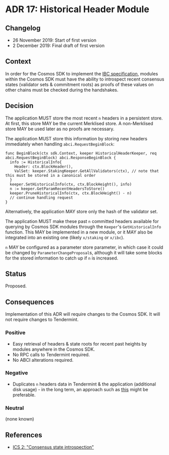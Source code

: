 # ADR 17: Historical Header Module

## Changelog

- 26 November 2019: Start of first version
- 2 December 2019: Final draft of first version

## Context

In order for the Cosmos SDK to implement the [IBC specification](https://github.com/cosmos/ics), modules within the Cosmos SDK must have the ability to introspect recent consensus states (validator sets & commitment roots) as proofs of these values on other chains must be checked during the handshakes.

## Decision

The application MUST store the most recent `n` headers in a persistent store. At first, this store MAY be the current Merklised store. A non-Merklised store MAY be used later as no proofs are necessary.

The application MUST store this information by storing new headers immediately when handling `abci.RequestBeginBlock`:

```golang
func BeginBlock(ctx sdk.Context, keeper HistoricalHeaderKeeper, req abci.RequestBeginBlock) abci.ResponseBeginBlock {
  info := HistoricalInfo{
    Header: ctx.BlockHeader(),
    ValSet: keeper.StakingKeeper.GetAllValidators(ctx), // note that this must be stored in a canonical order
  }
  keeper.SetHistoricalInfo(ctx, ctx.BlockHeight(), info)
  n := keeper.GetParamRecentHeadersToStore()
  keeper.PruneHistoricalInfo(ctx, ctx.BlockHeight() - n)
  // continue handling request
}
```

Alternatively, the application MAY store only the hash of the validator set.

The application MUST make these past `n` committed headers available for querying by Cosmos SDK modules through the `Keeper`'s `GetHistoricalInfo` function. This MAY be implemented in a new module, or it MAY also be integrated into an existing one (likely `x/staking` or `x/ibc`).

`n` MAY be configured as a parameter store parameter, in which case it could be changed by `ParameterChangeProposal`s, although it will take some blocks for the stored information to catch up if `n` is increased.

## Status

Proposed.

## Consequences

Implementation of this ADR will require changes to the Cosmos SDK. It will not require changes to Tendermint.

### Positive

- Easy retrieval of headers & state roots for recent past heights by modules anywhere in the Cosmos SDK.
- No RPC calls to Tendermint required.
- No ABCI alterations required.

### Negative

- Duplicates `n` headers data in Tendermint & the application (additional disk usage) - in the long term, an approach such as [this](https://github.com/tendermint/tendermint/issues/4210) might be preferable.

### Neutral

(none known)

## References

- [ICS 2: "Consensus state introspection"](https://github.com/cosmos/ibc/tree/master/spec/core/ics-002-client-semantics#consensus-state-introspection)
